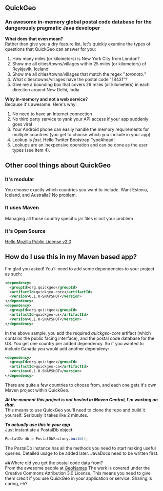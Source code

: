 ## QuickGeo
### An awesome in-memory global postal code database for the dangerously pragmatic Java developer

**What does that even mean?**  
Rather than give you a dry feature list, let's quickly examine the types of questions that QuickGeo can answer for you:

1. How many miles (or kilometers) is New York City from London?
2. Show me all cities/towns/villages within 25 miles (or kilometers) of Reykjavik, Iceland
3. Show me all cities/towns/villages that match the regex ".*toronoto.*"
4. What cities/towns/villages have the postal code "18431"?
5. Give me a bounding box that covers 29 miles (or kilometers) in each direction around New Delhi, India

**Why in-memory and not a web service?**  
Because it's awesome. Here's why:

1. No need to have an Internet connection
2. No third party service to yank your API access if your app suddenly goes viral
3. Your Android phone can easily handle the memory requirements for multiple countries (you get to choose which you include in your app)
4. Lookup is *fast*. Hello Twitter Bootstrap TypeAhead!
5. Lookups are an inexpensive operation and can be done as the user types (see item 4).

## Other cool things about QuickGeo

### It's modular
You choose exactly which countries you want to include.  Want Estonia, Iceland, and Australia?  No problem.

### It uses Maven
Managing all those country specific jar files is not your problem

### It's Open Source
[Hello Mozilla Public License v2.0](http://www.mozilla.org/MPL/)


## How do I use this in my Maven based app?
I'm glad you asked!  You'll need to add some dependencies to your project as such:

```xml
<dependency>
  <groupId>org.quickgeo</groupId>
  <artifactId>quickgeo-core</artifactId>
  <version>0.1.0-SNAPSHOT</version>
</dependency>
<dependency>
  <groupId>org.quickgeo</groupId>
  <artifactId>quickgeo-us</artifactId>
  <version>0.1.0-SNAPSHOT</version>
</dependency>
```

 In the above sample, you add the required *quickgeo-core* artifact (which contains the public facing interface), and the postal code database for the US. You get one country per added dependency.  So if you wanted to include Canada you would add another dependeny:

```xml
<dependency>
  <groupId>org.quickgeo</groupId>
  <artifactId>quickgeo-ca</artifactId>
  <version>0.1.0-SNAPSHOT</version>
</dependency>
```

There are quite a few countries to choose from, and each one gets it's own Maven project within QuickGeo.

***At the moment this project is not hosted in Maven Central, I'm working on that.***  
This means to use QuickGeo you'll need to clone the repo and build it yourself.  Seriously it takes like 2 minutes.

***To actually use this in your app***  
Just instantiate a PostalDb object:
```java
PostalDb db = PostalDbFactory.build();
```

The PostalDb instance has all the methods you need to start making useful queries.  Detailed usage to be added later. JavaDocs need to be written first.


##Where did you get the postal code data from?  
From the awesome people at [GeoNames](http://www.geonames.org/)
The work is covered under the Creative Commons Attribution 3.0 License. This means you need to give them credit if you use QuickGeo in your application or service.  Sharing is caring, eh?

